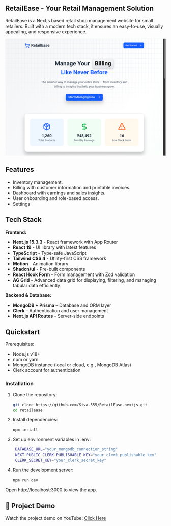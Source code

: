 ## RetailEase - Your Retail Management Solution

RetailEase is a Nextjs based retail shop management website for small retailers. Built with a modern tech stack, it ensures an easy-to-use, visually appealing, and responsive experience.

![App Screenshot](./public/screenshots/home_page_1.png)

## Features

- Inventory management.
- Billing with customer information and printable invoices.
- Dashboard with earnings and sales insights.
- User onboarding and role-based access.
- Settings

## Tech Stack

**Frontend:**

- **Next.js 15.3.3** - React framework with App Router
- **React 19** - UI library with latest features
- **TypeScript** - Type-safe JavaScript
- **Tailwind CSS 4** - Utility-first CSS framework
- **Motion** - Animation library
- **Shadcn/ui** - Pre-built components
- **React Hook Form** - Form management with Zod validation
- **AG Grid** - Advanced data grid for displaying, filtering, and managing tabular data efficiently

**Backend & Database:**

- **MongoDB + Prisma** – Database and ORM layer  
- **Clerk** – Authentication and user management  
- **Next.js API Routes** - Server-side endpoints

## Quickstart

Prerequisites:
- Node.js v18+  
- npm or yarn  
- MongoDB instance (local or cloud, e.g., MongoDB Atlas)  
- Clerk account for authentication  

### Installation
1. Clone the repository:
   
    ```bash
    git clone https://github.com/Siva-555/RetailEase-nextjs.git
    cd retailease
    ```
3. Install dependencies:

    ```bash
    npm install
    ```
5. Set up environment variables in .env:
   
   ```bash
    DATABASE_URL="your_mongodb_connection_string"
    NEXT_PUBLIC_CLERK_PUBLISHABLE_KEY="your_clerk_publishable_key"
    CLERK_SECRET_KEY="your_clerk_secret_key"
   ```
6. Run the development server:
   
   ```bash
   npm run dev
   ```

Open http://localhost:3000
 to view the app.

## 🎥 Project Demo

Watch the project demo on YouTube: [Click Here](https://youtu.be/KQUo8s27KS8)

